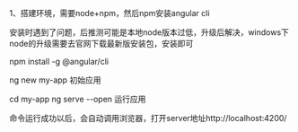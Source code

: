 1、搭建环境，需要node+npm，然后npm安装angular cli

安装时遇到了问题，后推测可能是本地node版本过低，升级后解决，windows下node的升级需要去官网下载最新版安装包，安装即可

npm install -g @angular/cli

ng new my-app 初始应用

cd my-app
ng serve --open 运行应用

命令运行成功以后，会自动调用浏览器，打开server地址http://localhost:4200/
